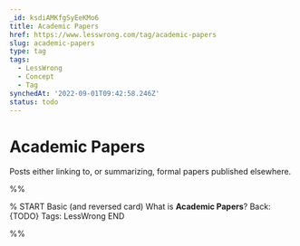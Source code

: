 ```yaml
---
_id: ksdiAMKfgSyEeKMo6
title: Academic Papers
href: https://www.lesswrong.com/tag/academic-papers
slug: academic-papers
type: tag
tags:
  - LessWrong
  - Concept
  - Tag
synchedAt: '2022-09-01T09:42:58.246Z'
status: todo
---
```


# Academic Papers

Posts either linking to, or summarizing, formal papers published elsewhere.


%%

% START
Basic (and reversed card)
What is **Academic Papers**?
Back: {TODO}
Tags: LessWrong
END

%%
	
